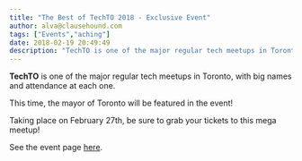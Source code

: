 ```yaml
---
title: "The Best of TechTO 2018 - Exclusive Event"
author: alva@clausehound.com
tags: ["Events","aching"]
date: 2018-02-19 20:49:49
description: "TechTO is one of the major regular tech meetups in Toronto, with big names and attendance at each one."
---
```




**TechTO** is one of the major regular tech meetups in Toronto, with big names and attendance at each one.

This time, the mayor of Toronto will be featured in the event!

Taking place on February 27th, be sure to grab your tickets to this mega meetup!

See the event page [here](https://ti.to/techtoronto/techto-bestoftechto2018).
